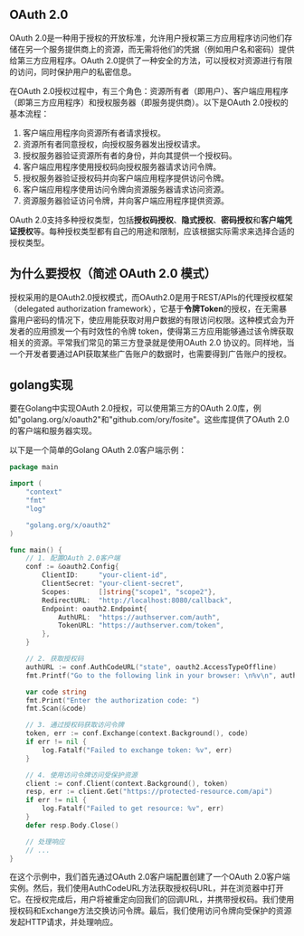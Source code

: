 ## **OAuth 2.0**

OAuth 2.0是一种用于授权的开放标准，允许用户授权第三方应用程序访问他们存储在另一个服务提供商上的资源，而无需将他们的凭据（例如用户名和密码）提供给第三方应用程序。OAuth 2.0提供了一种安全的方法，可以授权对资源进行有限的访问，同时保护用户的私密信息。

在OAuth 2.0授权过程中，有三个角色：资源所有者（即用户）、客户端应用程序（即第三方应用程序）和授权服务器（即服务提供商）。以下是OAuth 2.0授权的基本流程：

1. 客户端应用程序向资源所有者请求授权。
2. 资源所有者同意授权，向授权服务器发出授权请求。
3. 授权服务器验证资源所有者的身份，并向其提供一个授权码。
4. 客户端应用程序使用授权码向授权服务器请求访问令牌。
5. 授权服务器验证授权码并向客户端应用程序提供访问令牌。
6. 客户端应用程序使用访问令牌向资源服务器请求访问资源。
7. 资源服务器验证访问令牌，并向客户端应用程序提供资源。

OAuth 2.0支持多种授权类型，包括**授权码授权**、**隐式授权**、**密码授权**和**客户端凭证授权**等。每种授权类型都有自己的用途和限制，应该根据实际需求来选择合适的授权类型。

## **为什么要授权（简述 OAuth 2.0 模式）**

授权采用的是OAuth2.0授权模式，而OAuth2.0是用于REST/APIs的代理授权框架（delegated authorization framework），它基于**令牌Token**的授权，在无需暴露用户密码的情况下，使应用能获取对用户数据的有限访问权限。这种模式会为开发者的应用颁发一个有时效性的令牌 token，使得第三方应用能够通过该令牌获取相关的资源。平常我们常见的第三方登录就是使用OAuth 2.0 协议的。同样地，当一个开发者要通过API获取某些广告账户的数据时，也需要得到广告账户的授权。

## golang实现

要在Golang中实现OAuth 2.0授权，可以使用第三方的OAuth 2.0库，例如"golang.org/x/oauth2"和"github.com/ory/fosite"。这些库提供了OAuth 2.0的客户端和服务器实现。

以下是一个简单的Golang OAuth 2.0客户端示例：

```go
package main

import (
	"context"
	"fmt"
	"log"

	"golang.org/x/oauth2"
)

func main() {
	// 1. 配置OAuth 2.0客户端
	conf := &oauth2.Config{
		ClientID:     "your-client-id",
		ClientSecret: "your-client-secret",
		Scopes:       []string{"scope1", "scope2"},
		RedirectURL:  "http://localhost:8080/callback",
		Endpoint: oauth2.Endpoint{
			AuthURL:  "https://authserver.com/auth",
			TokenURL: "https://authserver.com/token",
		},
	}

	// 2. 获取授权码
	authURL := conf.AuthCodeURL("state", oauth2.AccessTypeOffline)
	fmt.Printf("Go to the following link in your browser: \n%v\n", authURL)

	var code string
	fmt.Print("Enter the authorization code: ")
	fmt.Scan(&code)

	// 3. 通过授权码获取访问令牌
	token, err := conf.Exchange(context.Background(), code)
	if err != nil {
		log.Fatalf("Failed to exchange token: %v", err)
	}

	// 4. 使用访问令牌访问受保护资源
	client := conf.Client(context.Background(), token)
	resp, err := client.Get("https://protected-resource.com/api")
	if err != nil {
		log.Fatalf("Failed to get resource: %v", err)
	}
	defer resp.Body.Close()

	// 处理响应
	// ...
}
```


在这个示例中，我们首先通过OAuth 2.0客户端配置创建了一个OAuth 2.0客户端实例。然后，我们使用AuthCodeURL方法获取授权码URL，并在浏览器中打开它。在授权完成后，用户将被重定向回我们的回调URL，并携带授权码。我们使用授权码和Exchange方法交换访问令牌。最后，我们使用访问令牌向受保护的资源发起HTTP请求，并处理响应。